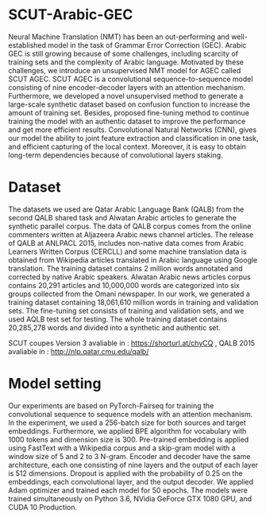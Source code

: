 # SCUT-Arabic-GEC
Neural Machine Translation (NMT) has been an out-performing and well-established model in the task of Grammar Error Correction (GEC). Arabic GEC is still growing because of some challenges, including scarcity of training sets and the complexity of Arabic language. Motivated by these challenges, we introduce an unsupervised NMT model for AGEC called SCUT AGEC. SCUT AGEC is a convolutional sequence-to-sequence model consisting of nine encoder-decoder layers with an attention mechanism. Furthermore, we developed a novel unsupervised method to generate a large-scale synthetic dataset based on confusion function to increase the amount of training set. Besides, proposed fine-tuning method to continue training the model with an authentic dataset to improve the performance and get more efficient results. Convolutional Natural Networks (CNN), gives our model the ability to joint feature extraction and classification in one task, and efficient capturing of the local context. Moreover, it is easy to obtain long-term dependencies because of convolutional layers staking. 


# Dataset 
The datasets we used are Qatar Arabic Language Bank (QALB) from the second QALB shared task and Alwatan Arabic articles to generate the synthetic parallel corpus. The data of QALB corpus comes from the online commenters written at Aljazeera Arabic news channel articles. The release of QALB at ANLPACL 2015, includes non-native data comes from Arabic Learners Written Corpus (CERCLL) and some machine translation data is obtained from Wikipedia articles translated in Arabic language using Google translation. The training dataset contains 2 million words annotated and corrected by native Arabic speakers. 
Alwatan Arabic news articles corpus contains 20,291 articles and 10,000,000 words are categorized into six groups collected from the Omani newspaper. In our work, we generated a training dataset containing 18,061,610 million words in training and validation sets. The fine-tuning set consists of training and validation sets, and we used AQLB test set for testing. The whole training dataset contains 20,285,278 words and divided into a synthetic and authentic set. 

SCUT coupes Version 3 avaliable in : https://shorturl.at/chyCQ , QALB 2015	avaliable in : http://nlp.qatar.cmu.edu/qalb/

# Model setting 
Our experiments are based on PyTorch-Fairseq  for training the convolutional sequence to sequence models with an attention mechanism. In the experiment, we used a 256-batch size for both sources and target embeddings. Furthermore, we applied BPE algorithm for vocabulary with 1000 tokens and dimension size is 300. Pre-trained embedding is applied using FastText with a Wikipedia corpus and a skip-gram model with a window size of 5 and 2 to 3 N-gram. Encoder and decoder have the same architecture, each one consisting of nine layers and the output of each layer is 512 dimensions.  Dropout is applied with the probability of 0.25 on the embeddings, each convolutional layer, and the output decoder. We applied Adam optimizer and trained each model for 50 epochs. The models were trained simultaneously on Python 3.6, NVidia GeForce GTX 1080 GPU, and CUDA 10 Production.





